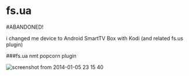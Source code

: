 fs.ua
=====

#ABANDONED!

i changed me device to Android SmartTV Box with Kodi (and related fs.us plugin)



###fs.ua nmt popcorn plugin

![screenshot from 2014-01-05 23 15 40](https://f.cloud.github.com/assets/2089327/1847476/99ecbfc4-764e-11e3-9db6-15ce1fad3bb6.png)
